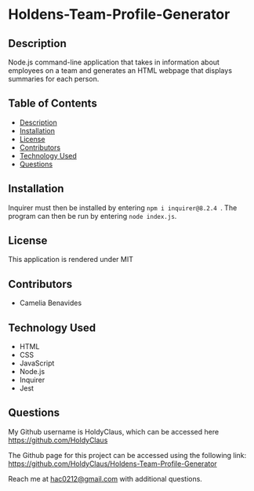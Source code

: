 # Holdens-Team-Profile-Generator

## Description
Node.js command-line application that takes in information about employees on a team and generates an HTML webpage that displays summaries for each person. 

## Table of Contents
- [Description](#description)
- [Installation](#installation)
- [License](#license)
- [Contributors](#contributors)
- [Technology Used](#technology-used)
- [Questions](#questions)

## Installation
Inquirer must then be installed by entering ```npm i inquirer@8.2.4 ```. The program can then be run by entering ```node index.js```.

## License
This application is rendered under MIT

## Contributors

- Camelia Benavides

## Technology Used
- HTML
- CSS
- JavaScript
- Node.js
- Inquirer
- Jest

## Questions
My Github username is HoldyClaus, which can be accessed here https://github.com/HoldyClaus

The Github page for this project can be accessed using the following link: https://github.com/HoldyClaus/Holdens-Team-Profile-Generator

Reach me at hac0212@gmail.com with additional questions.
